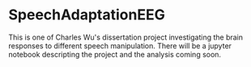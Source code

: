 # SpeechAdaptationEEG
This is one of Charles Wu's dissertation project investigating the brain responses to different speech manipulation. There will be a jupyter notebook descripting the project and the analysis coming soon. 
